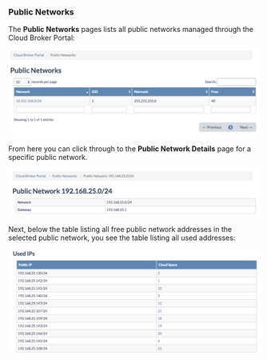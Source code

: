 ### Public Networks

The **Public Networks** pages lists all public networks managed through the Cloud Broker Portal:

![[]](PublicNetworks.png)

From here you can click through to the **Public Network Details** page for a specific public network.

![[]](PublicNetworkDetails.png)

Next, below the table listing all free public network addresses in the selected public network, you see the table listing all used addresses:

![[]](UsedPublicNetworkAdresses.png)
